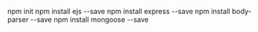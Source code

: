 npm init
npm install ejs --save
npm install express --save
npm install body-parser --save
npm install mongoose --save
